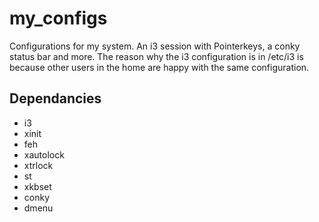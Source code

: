 # my_configs
Configurations for my system. An i3 session with Pointerkeys, a conky status bar and more.
The reason why the i3 configuration is in /etc/i3 is because other users in the home are happy with the same configuration.

## Dependancies
* i3
* xinit
* feh
* xautolock
* xtrlock
* st
* xkbset
* conky
* dmenu
